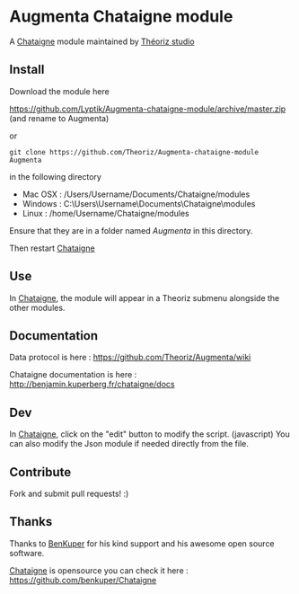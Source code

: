 ﻿Augmenta Chataigne module
=======================

A [Chataigne][] module maintained by [Théoriz studio][]

Install
-------

Download the module here

https://github.com/Lyptik/Augmenta-chataigne-module/archive/master.zip (and rename to Augmenta)

or

```
git clone https://github.com/Theoriz/Augmenta-chataigne-module Augmenta
```

in the following directory

- Mac OSX : /Users/Username/Documents/Chataigne/modules
- Windows : C:\Users\Username\Documents\Chataigne\modules
- Linux   : /home/Username/Chataigne/modules

Ensure that they are in a folder named *Augmenta* in this directory.

Then restart [Chataigne][]

Use
---
In [Chataigne][], the module will appear in a Theoriz submenu alongside the other modules.

Documentation
-------------

Data protocol is here : https://github.com/Theoriz/Augmenta/wiki

Chataigne documentation is here : http://benjamin.kuperberg.fr/chataigne/docs

Dev
---

In [Chataigne][], click on the "edit" button to modify the script. (javascript)
You can also modify the Json module if needed directly from the file.

Contribute
----------

Fork and submit pull requests! :)

Thanks
------

Thanks to [BenKuper] for his kind support and his awesome open source software.

[Chataigne][] is opensource you can check it here : https://github.com/benkuper/Chataigne

[BenKuper]: https://github.com/benkuper
[Chataigne]: http://benjamin.kuperberg.fr/chataigne/
[Théoriz studio]: http://www.theoriz.com/
